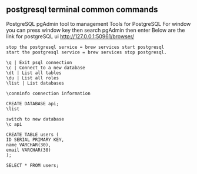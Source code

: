 ## postgresql terminal common commands

PostgreSQL
    pgAdmin tool to management Tools for PostgreSQL
    For window you can press window key then search pgAdmin then enter
    Below are the link for postgreSQL ui 
    http://127.0.0.1:50961/browser/ 

    stop the postgresql service = brew services start postgresql
    start the postgresql service = brew services stop postgresql.

    \q | Exit psql connection
    \c | Connect to a new database
    \dt | List all tables
    \du | List all roles
    \list | List databases

    \conninfo connection information

    CREATE DATABASE api;
    \list
    
    switch to new database
    \c api 

    CREATE TABLE users (
    ID SERIAL PRIMARY KEY,
    name VARCHAR(30),
    email VARCHAR(30)
    );

    SELECT * FROM users;